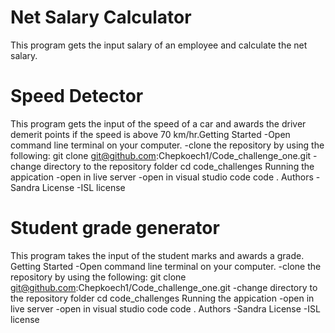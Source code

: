# Net Salary Calculator
This program gets the input salary of an employee and calculate the net salary.
# Speed Detector
This program gets the input of the speed of a car and awards the driver demerit points if the speed is above 70 km/hr.Getting Started
  -Open command line terminal on your computer.
  -clone the repository by using the following:
  git clone git@github.com:Chepkoech1/Code_challenge_one.git
  -change directory to the repository folder
    cd code_challenges
    Running the appication
    -open in live server
 -open in visual studio code
    code .
        Authors
        -Sandra
        License
        -ISL license

# Student grade generator
 This program takes the input of the student marks and awards a grade.
 Getting Started
  -Open command line terminal on your computer.
  -clone the repository by using the following:
  git clone git@github.com:Chepkoech1/Code_challenge_one.git
  -change directory to the repository folder
    cd code_challenges
    Running the appication
    -open in live server
 -open in visual studio code
    code .
        Authors
        -Sandra
        License
        -ISL license
